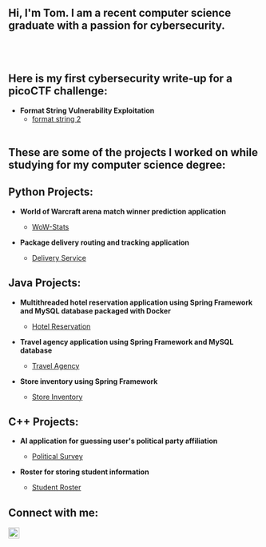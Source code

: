 <h2>Hi, I'm Tom. I am a recent computer science graduate with a passion for cybersecurity.</h2><br>
<br>
<h2>Here is my first cybersecurity write-up for a picoCTF challenge:</h2>

- <b>Format String Vulnerability Exploitation</b>
  - [format string 2](https://github.com/tlkroll/format-string-exploitation/blob/main/README.md)
<br><br>
<h2>These are some of the projects I worked on while studying for my computer science degree:</h2>

<h2>Python Projects:</h2>

- <b>World of Warcraft arena match winner prediction application</b>
  - [WoW-Stats](https://github.com/tlkroll/WoW-Stats.git)
    
- <b>Package delivery routing and tracking application</b>
  - [Delivery Service](https://github.com/tlkroll/WGUPS.git)

<h2>Java Projects:</h2>

- <b>Multithreaded hotel reservation application using Spring Framework and MySQL database packaged with Docker</b>
  - [Hotel Reservation](https://github.com/tlkroll/HotelReservation.git)

- <b>Travel agency application using Spring Framework and MySQL database</b>
  - [Travel Agency](https://github.com/tlkroll/TravelAgency.git)

- <b>Store inventory using Spring Framework</b>
  - [Store Inventory](https://github.com/tlkroll/StoreInventory.git)

<h2>C++ Projects:</h2>

- <b>AI application for guessing user's political party affiliation</b>
  - [Political Survey](https://github.com/tlkroll/PoliticalSurvey.git)
  
- <b>Roster for storing student information</b>
  - [Student Roster](https://github.com/tlkroll/StudentRoster.git)

<h2>Connect with me:</h2>

[<img align="left" alt="ThomasKroll | LinkedIn" width="22px" src="https://cdn.jsdelivr.net/npm/simple-icons@v3/icons/linkedin.svg" />][linkedin]

[linkedin]: https://www.linkedin.com/in/thomas-kroll-0046b711a

<!--

- 🔭 I’m currently working on ...
- 🌱 I’m currently learning ...
- 👯 I’m looking to collaborate on ...
- 🤔 I’m looking for help with ...
- 💬 Ask me about ...
- 📫 How to reach me: ...
- 😄 Pronouns: ...
- ⚡ Fun fact: ...
-->
